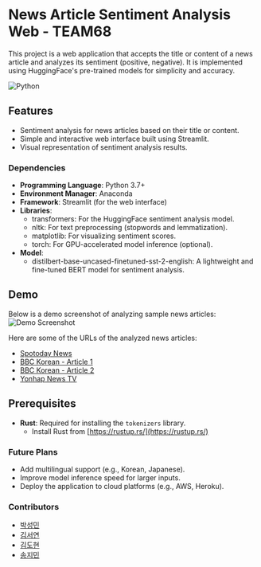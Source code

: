 # News Article Sentiment Analysis Web - TEAM68

This project is a web application that accepts the title or content of a news article and analyzes its sentiment (positive, negative). It is implemented using HuggingFace's pre-trained models for simplicity and accuracy.

![Python](https://img.shields.io/badge/Language-Python-blue)


## Features
- Sentiment analysis for news articles based on their title or content.
- Simple and interactive web interface built using Streamlit.
- Visual representation of sentiment analysis results.


### Dependencies
- **Programming Language**: Python 3.7+
- **Environment Manager**: Anaconda
- **Framework**: Streamlit (for the web interface)
- **Libraries**:
  - transformers: For the HuggingFace sentiment analysis model.
  - nltk: For text preprocessing (stopwords and lemmatization).
  - matplotlib: For visualizing sentiment scores.
  - torch: For GPU-accelerated model inference (optional).
- **Model**:
  - distilbert-base-uncased-finetuned-sst-2-english: A lightweight and fine-tuned BERT model for sentiment analysis.


## Demo
Below is a demo screenshot of analyzing sample news articles:
![Demo Screenshot](https://raw.githubusercontent.com/smnn99/TEAM68/main/demo_images/demo_screenshot.png)


Here are some of the URLs of the analyzed news articles:
- [Spotoday News](https://www.spotoday.kr/news/articleView.html?idxno=18655)
- [BBC Korean - Article 1](https://www.bbc.com/korean/articles/cq5kp9ze7lxo)
- [BBC Korean - Article 2](https://www.bbc.com/korean/articles/cvgejke5z5lo)
- [Yonhap News TV](https://www.yonhapnewstv.co.kr/news/MYH20241206016500640?input=1825m)




## Prerequisites
- **Rust**: Required for installing the `tokenizers` library.
  - Install Rust from [https://rustup.rs/](https://rustup.rs/)
 
    
### Future Plans
- Add multilingual support (e.g., Korean, Japanese).
- Improve model inference speed for larger inputs.
- Deploy the application to cloud platforms (e.g., AWS, Heroku).


### Contributors
- [박성민](https://github.com/smnn99)
- [김서연](https://github.com/seoyeon145)
- [김도현](https://github.com/KDH122)
- [송지민](https://github.com/jimin123456)

